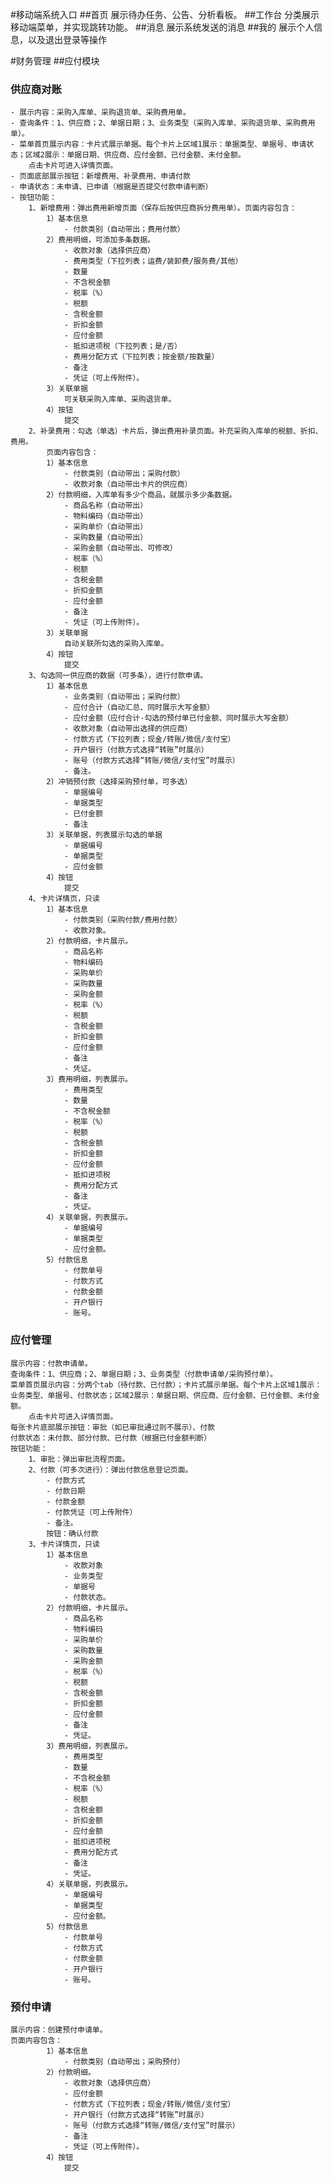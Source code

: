 #移动端系统入口
##首页
展示待办任务、公告、分析看板。
##工作台
分类展示移动端菜单，并实现跳转功能。
##消息
展示系统发送的消息
##我的
展示个人信息，以及退出登录等操作

#财务管理
##应付模块
### 供应商对账
    - 展示内容：采购入库单、采购退货单、采购费用单。
    - 查询条件：1、供应商；2、单据日期；3、业务类型（采购入库单、采购退货单、采购费用单）。
    - 菜单首页展示内容：卡片式展示单据。每个卡片上区域1展示：单据类型、单据号、申请状态；区域2展示：单据日期、供应商、应付金额、已付金额、未付金额。
        点击卡片可进入详情页面。
    - 页面底部展示按钮：新增费用、补录费用、申请付款
    - 申请状态：未申请、已申请（根据是否提交付款申请判断）
    - 按钮功能：
        1、新增费用：弹出费用新增页面（保存后按供应商拆分费用单）。页面内容包含：
            1）基本信息
                - 付款类别（自动带出；费用付款）
            2）费用明细，可添加多条数据。
                - 收款对象（选择供应商）
                - 费用类型（下拉列表；运费/装卸费/服务费/其他）
                - 数量
                - 不含税金额
                - 税率（%）
                - 税额
                - 含税金额
                - 折扣金额
                - 应付金额
                - 抵扣进项税（下拉列表；是/否）
                - 费用分配方式（下拉列表；按金额/按数量）
                - 备注
                - 凭证（可上传附件）。
            3）关联单据
                可关联采购入库单、采购退货单。
            4）按钮
                提交
        2、补录费用：勾选（单选）卡片后，弹出费用补录页面。补充采购入库单的税额、折扣、费用。
            页面内容包含：
            1）基本信息
                - 付款类别（自动带出；采购付款）
                - 收款对象（自动带出卡片的供应商）
            2）付款明细，入库单有多少个商品，就展示多少条数据。
                - 商品名称（自动带出）
                - 物料编码（自动带出）
                - 采购单价（自动带出）
                - 采购数量（自动带出）
                - 采购金额（自动带出、可修改）
                - 税率（%）
                - 税额
                - 含税金额
                - 折扣金额
                - 应付金额
                - 备注
                - 凭证（可上传附件）。
            3）关联单据
                自动关联所勾选的采购入库单。
            4）按钮
                提交
        3、勾选同一供应商的数据（可多条），进行付款申请。
            1）基本信息
                - 业务类别（自动带出；采购付款）
                - 应付合计（自动汇总、同时展示大写金额）
                - 应付金额（应付合计-勾选的预付单已付金额、同时展示大写金额）
                - 收款对象（自动带出选择的供应商）
                - 付款方式（下拉列表；现金/转账/微信/支付宝）
                - 开户银行（付款方式选择“转账”时展示）
                - 账号（付款方式选择“转账/微信/支付宝”时展示）
                - 备注。
            2）冲销预付款（选择采购预付单，可多选）
                - 单据编号
                - 单据类型
                - 已付金额
                - 备注
            3）关联单据，列表展示勾选的单据
                - 单据编号
                - 单据类型
                - 应付金额
            4）按钮
                提交
        4、卡片详情页，只读
            1）基本信息
                - 付款类别（采购付款/费用付款）
                - 收款对象。
            2）付款明细，卡片展示。
                - 商品名称
                - 物料编码
                - 采购单价
                - 采购数量
                - 采购金额
                - 税率（%）
                - 税额
                - 含税金额
                - 折扣金额
                - 应付金额
                - 备注
                - 凭证。
            3）费用明细，列表展示。
                - 费用类型
                - 数量
                - 不含税金额
                - 税率（%）
                - 税额
                - 含税金额
                - 折扣金额
                - 应付金额
                - 抵扣进项税
                - 费用分配方式
                - 备注
                - 凭证。
            4）关联单据，列表展示。
                - 单据编号
                - 单据类型
                - 应付金额。
            5）付款信息
                - 付款单号
                - 付款方式
                - 付款金额
                - 开户银行
                - 账号。

### 应付管理
    展示内容：付款申请单。
    查询条件：1、供应商；2、单据日期；3、业务类型（付款申请单/采购预付单）。
    菜单首页展示内容：分两个tab（待付款、已付款）；卡片式展示单据。每个卡片上区域1展示：业务类型、单据号、付款状态；区域2展示：单据日期、供应商、应付金额、已付金额、未付金额。
        点击卡片可进入详情页面。
    每张卡片底部展示按钮：审批（如已审批通过则不展示）、付款
    付款状态：未付款、部分付款、已付款（根据已付金额判断）
    按钮功能：
        1、审批：弹出审批流程页面。            
        2、付款（可多次进行）：弹出付款信息登记页面。
            - 付款方式
            - 付款日期
            - 付款金额
            - 付款凭证（可上传附件）
            - 备注。
            按钮：确认付款
        3、卡片详情页，只读
            1）基本信息
                - 收款对象
                - 业务类型
                - 单据号
                - 付款状态。
            2）付款明细，卡片展示。
                - 商品名称
                - 物料编码
                - 采购单价
                - 采购数量
                - 采购金额
                - 税率（%）
                - 税额
                - 含税金额
                - 折扣金额
                - 应付金额
                - 备注
                - 凭证。
            3）费用明细，列表展示。
                - 费用类型
                - 数量
                - 不含税金额
                - 税率（%）
                - 税额
                - 含税金额
                - 折扣金额
                - 应付金额
                - 抵扣进项税
                - 费用分配方式
                - 备注
                - 凭证。
            4）关联单据，列表展示。
                - 单据编号
                - 单据类型
                - 应付金额。
            5）付款信息
                - 付款单号
                - 付款方式
                - 付款金额
                - 开户银行
                - 账号。

### 预付申请
    展示内容：创建预付申请单。
    页面内容包含：
            1）基本信息
                - 付款类别（自动带出；采购预付）
            2）付款明细。
                - 收款对象（选择供应商）
                - 应付金额
                - 付款方式（下拉列表；现金/转账/微信/支付宝）
                - 开户银行（付款方式选择“转账”时展示）
                - 账号（付款方式选择“转账/微信/支付宝”时展示）
                - 备注
                - 凭证（可上传附件）。
            4）按钮
                提交
